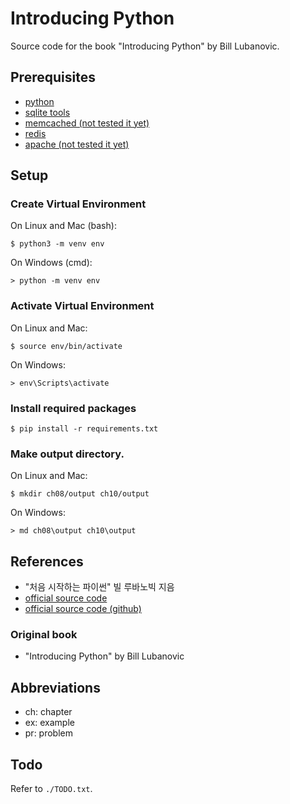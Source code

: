 # Introducing Python

Source code for the book "Introducing Python" by Bill Lubanovic.

## Prerequisites
* [python](https://www.python.org/)
* [sqlite tools](https://www.sqlite.org/)
* [memcached (not tested it yet)](https://memcached.org/)
* [redis](https://redis.io/)
* [apache (not tested it yet)](http://httpd.apache.org/)

## Setup

### Create Virtual Environment

On Linux and Mac (bash):

```
$ python3 -m venv env
```

On Windows (cmd):

```
> python -m venv env
```

### Activate Virtual Environment

On Linux and Mac:

```
$ source env/bin/activate
```

On Windows:

```
> env\Scripts\activate
```

### Install required packages

```
$ pip install -r requirements.txt
```

### Make output directory.

On Linux and Mac:

```
$ mkdir ch08/output ch10/output
```

On Windows:

```
> md ch08\output ch10\output
```

## References
* "처음 시작하는 파이썬" 빌 루바노빅 지음
* [official source code](http://download.hanbit.co.kr/exam/2239/)
* [official source code (github)](https://github.com/madscheme/introducing-python)

### Original book
* "Introducing Python" by Bill Lubanovic

## Abbreviations
* ch: chapter
* ex: example
* pr: problem

## Todo
Refer to `./TODO.txt`.
